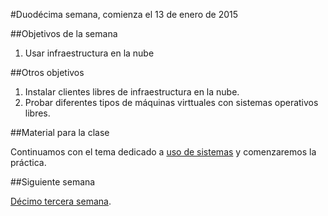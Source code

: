 #Duodécima semana, comienza el 13 de enero de 2015

##Objetivos de la semana

1. Usar infraestructura en la nube

##Otros objetivos

1. Instalar clientes libres de infraestructura en la nube.
2. Probar diferentes tipos de máquinas virttuales con sistemas operativos libres.


##Material para la clase

Continuamos con el tema dedicado a [uso de sistemas](http://jj.github.io/IV/documentos/temas/Uso_de_sistemas) y comenzaremos la práctica.



##Siguiente semana

[Décimo tercera semana](13-semana.md). 
